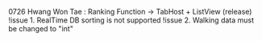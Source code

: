0726 Hwang Won Tae
: Ranking Function -> TabHost + ListView (release)
!issue 1. RealTime DB sorting is not supported
!issue 2. Walking data must be changed to "int"
